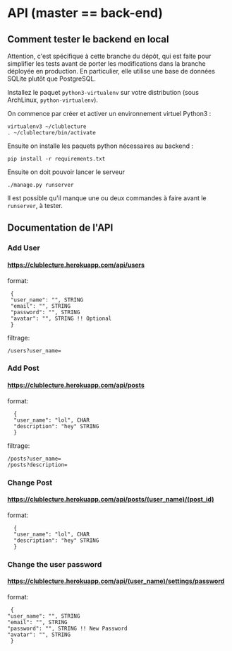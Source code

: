 # API (master == back-end)

## Comment tester le backend en local

Attention, c'est spécifique à cette branche du dépôt, qui est faite pour
simplifier les tests avant de porter les modifications dans la branche déployée
en production. En particulier, elle utilise une base de données SQLite plutôt
que PostgreSQL.

Installez le paquet `python3-virtualenv` sur votre distribution (sous ArchLinux,
`python-virtualenv`).

On commence par créer et activer un environnement virtuel Python3 :

    virtualenv3 ~/clublecture
    . ~/clublecture/bin/activate

Ensuite on installe les paquets python nécessaires au backend :

    pip install -r requirements.txt

Ensuite on doit pouvoir lancer le serveur 

    ./manage.py runserver

Il est possible qu'il manque une ou deux commandes à faire avant le `runserver`,
à tester.

## Documentation de l'API

### Add User
#### https://clublecture.herokuapp.com/api/users

  format:

     {
     "user_name": "", STRING
     "email": "", STRING
     "password": "", STRING
     "avatar": "", STRING !! Optional
     }

filtrage:

    /users?user_name=

### Add Post
#### https://clublecture.herokuapp.com/api/posts

  format:

      {
      "user_name": "lol", CHAR
      "description": "hey" STRING
      }

filtrage:  

    /posts?user_name=
    /posts?description=

### Change Post
#### https://clublecture.herokuapp.com/api/posts/(user_name)/(post_id)

  format:

      {
      "user_name": "lol", CHAR
      "description": "hey" STRING
      }

### Change the user password
#### https://clublecture.herokuapp.com/api/(user_name)/settings/password

format:

     {
    "user_name": "", STRING
    "email": "", STRING
    "password": "", STRING !! New Password
    "avatar": "", STRING
     }
